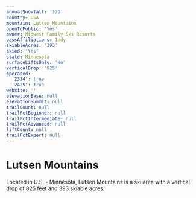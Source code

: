 ```yaml
---
annualSnowfall: '120'
country: USA
mountain: Lutsen Mountains
openToPublic: 'Yes'
owner: Midwest Family Ski Resorts
passAffiliations: Indy
skiableAcres: '393'
skied: 'Yes'
state: Minnesota
surfaceLiftsOnly: 'No'
verticalDrop: '825'
operated:
  '2324': true
  '2425': true
website: ''
elevationBase: null
elevationSummit: null
trailCount: null
trailPctBeginner: null
trailPctIntermediate: null
trailPctAdvanced: null
liftCount: null
trailPctExpert: null
---
```



# Lutsen Mountains

Located in U.S. - Minnesota, Lutsen Mountains is a ski area with a vertical drop of 825 feet and 393 skiable acres.
